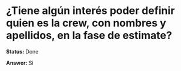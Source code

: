 # ¿Tiene algún interés poder definir quien es la crew, con nombres y apellidos, en la fase de estimate?

**Status:** Done

**Answer:** Si

